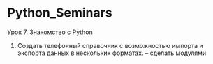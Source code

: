 # Python_Seminars
Урок 7. Знакомство с Python
1.	Создать телефонный справочник с возможностью импорта и экспорта данных в нескольких форматах. – сделать модулями
